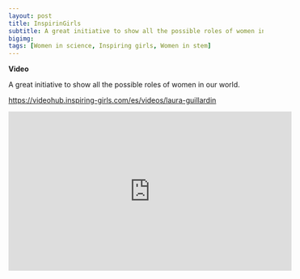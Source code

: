 ```yaml
---
layout: post
title: InspirinGirls
subtitle: A great initiative to show all the possible roles of women in our world.  
bigimg: 
tags: [Women in science, Inspiring girls, Women in stem]
---
```


**Video**

<p style='text-align: justify;'>
A great initiative to show all the possible roles of women in our world.

https://videohub.inspiring-girls.com/es/videos/laura-guillardin
 
 
  <iframe width="560" height="315" src="https://www.youtube.com/embed/XtqSLGZfoq4" frameborder="0" allow="accelerometer; autoplay; encrypted-media; gyroscope; picture-in-picture" allowfullscreen></iframe>
 
  
</p>
